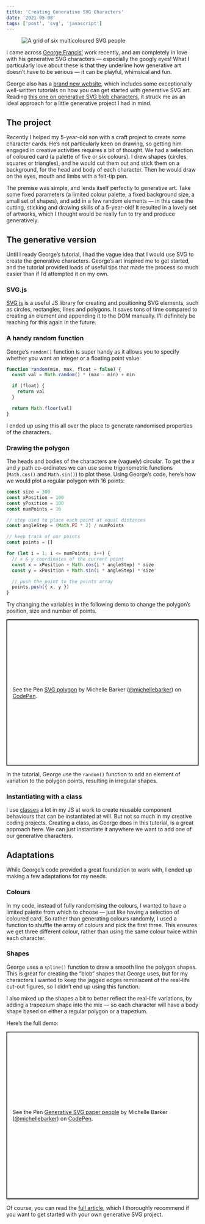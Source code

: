 ```yaml
---
title: 'Creating Generative SVG Characters'
date: '2021-05-08'
tags: ['post', 'svg', 'javascript']
---
```


<figure>
  <img src="/creating-generative-svg-characters.jpg" alt="A grid of six multicoloured SVG people">
</figure>

I came across [George Francis’](https://twitter.com/georgedoescode) work recently, and am completely in love with his generative SVG characters — especially the googly eyes! What I particularly love about these is that they underline how generative art doesn’t have to be serious — it can be playful, whimsical and fun.

George also has a [brand new website](https://georgefrancis.dev), which includes some exceptionally well-written tutorials on how you can get started with generative SVG art. Reading [this one on generative SVG blob characters](https://georgefrancis.dev/writing/generative-svg-blob-characters/), it struck me as an ideal approach for a little generative project I had in mind.

## The project

Recently I helped my 5-year-old son with a craft project to create some character cards. He’s not particularly keen on drawing, so getting him engaged in creative activities requires a bit of thought. We had a selection of coloured card (a palette of five or six colours). I drew shapes (circles, squares or triangles), and he would cut them out and stick them on a background, for the head and body of each character. Then he would draw on the eyes, mouth and limbs with a felt-tip pen.

The premise was simple, and lends itself perfectly to generative art. Take some fixed parameters (a limited colour palette, a fixed background size, a small set of shapes), and add in a few random elements — in this case the cutting, sticking and drawing skills of a 5-year-old! It resulted in a lovely set of artworks, which I thought would be really fun to try and produce generatively.

## The generative version

Until I ready George’s tutorial, I had the vague idea that I would use SVG to create the generative characters. George’s art inspired me to get started, and the tutorial provided loads of useful tips that made the process _so_ much easier than if I’d attempted it on my own.

### SVG.js

[SVG.js](https://svgjs.com) is a useful JS library for creating and positioning SVG elements, such as circles, rectangles, lines and polygons. It saves tons of time compared to creating an element and appending it to the DOM manually. I’ll definitely be reaching for this again in the future.

### A handy random function

George’s `random()` function is super handy as it allows you to specify whether you want an integer or a floating point value:

```js
function random(min, max, float = false) {
  const val = Math.random() * (max - min) + min

  if (float) {
    return val
  }

  return Math.floor(val)
}
```

I ended up using this all over the place to generate randomised properties of the characters.

### Drawing the polygon

The heads and bodies of the characters are (vaguely) circular. To get the _x_ and _y_ path co-ordinates we can use some trigonometric functions (`Math.cos()` and `Math.sin()`) to plot these. Using George’s code, here’s how we would plot a regular polygon with 16 points:

```js
const size = 300
const xPosition = 100
const yPosition = 100
const numPoints = 16

// step used to place each point at equal distances
const angleStep = (Math.PI * 2) / numPoints

// keep track of our points
const points = []

for (let i = 1; i <= numPoints; i++) {
  // x & y coordinates of the current point
  const x = xPosition + Math.cos(i * angleStep) * size
  const y = xPosition + Math.sin(i * angleStep) * size

  // push the point to the points array
  points.push({ x, y })
}
```

Try changing the variables in the following demo to change the polygon’s position, size and number of points.

<p class="codepen" data-height="383" data-theme-id="dark" data-default-tab="js,result" data-user="michellebarker" data-slug-hash="MWpYRLd" style="height: 383px; box-sizing: border-box; display: flex; align-items: center; justify-content: center; border: 2px solid; margin: 1em 0; padding: 1em;" data-pen-title="SVG polygon">
  <span>See the Pen <a href="https://codepen.io/michellebarker/pen/MWpYRLd">
  SVG polygon</a> by Michelle Barker (<a href="https://codepen.io/michellebarker">@michellebarker</a>)
  on <a href="https://codepen.io">CodePen</a>.</span>
</p>
<script async src="https://cpwebassets.codepen.io/assets/embed/ei.js"></script>

In the tutorial, George use the `random()` function to add an element of variation to the polygon points, resulting in irregular shapes.

### Instantiating with a class

I use [classes](https://developer.mozilla.org/en-US/docs/Web/JavaScript/Reference/Classes) a lot in my JS at work to create reusable component behaviours that can be instantiated at will. But not so much in my creative coding projects. Creating a class, as George does in this tutorial, is a great approach here. We can just instantiate it anywhere we want to add one of our generative characters.

## Adaptations

While George’s code provided a great foundation to work with, I ended up making a few adaptations for my needs.

### Colours

In my code, instead of fully randomising the colours, I wanted to have a limited palette from which to choose — just like having a selection of coloured card. So rather than generating colours randomly, I used a function to shuffle the array of colours and pick the first three. This ensures we get three different colour, rather than using the same colour twice within each character.

### Shapes

George uses a `spline()` function to draw a smooth line the polygon shapes. This is great for creating the “blob” shapes that George uses, but for my characters I wanted to keep the jagged edges reminiscent of the real-life cut-out figures, so I didn’t end up using this function.

I also mixed up the shapes a bit to better reflect the real-life variations, by adding a trapezium shape into the mix — so each character will have a body shape based on either a regular polygon or a trapezium.

Here’s the full demo:

<p class="codepen" data-height="439" data-theme-id="dark" data-default-tab="result" data-user="michellebarker" data-slug-hash="ZEeYPbK" style="height: 439px; box-sizing: border-box; display: flex; align-items: center; justify-content: center; border: 2px solid; margin: 1em 0; padding: 1em;" data-pen-title="Generative SVG paper people">
  <span>See the Pen <a href="https://codepen.io/michellebarker/pen/ZEeYPbK">
  Generative SVG paper people</a> by Michelle Barker (<a href="https://codepen.io/michellebarker">@michellebarker</a>)
  on <a href="https://codepen.io">CodePen</a>.</span>
</p>
<script async src="https://cpwebassets.codepen.io/assets/embed/ei.js"></script>

Of course, you can read the [full article](https://georgefrancis.dev/writing/generative-svg-blob-characters/), which I thoroughly recommend if you want to get started with your own generative SVG project.
